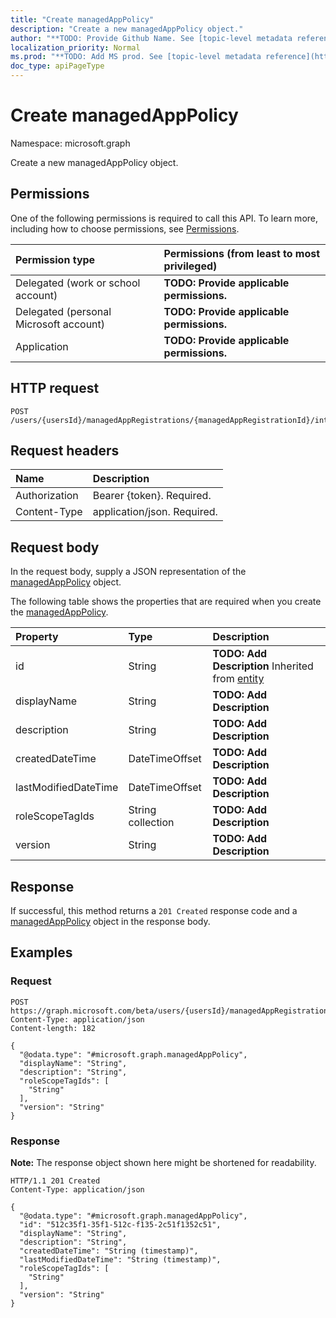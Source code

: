 ```yaml
---
title: "Create managedAppPolicy"
description: "Create a new managedAppPolicy object."
author: "**TODO: Provide Github Name. See [topic-level metadata reference](https://msgo.azurewebsites.net/add/document/guidelines/metadata.html#topic-level-metadata)**"
localization_priority: Normal
ms.prod: "**TODO: Add MS prod. See [topic-level metadata reference](https://msgo.azurewebsites.net/add/document/guidelines/metadata.html#topic-level-metadata)**"
doc_type: apiPageType
---
```


# Create managedAppPolicy
Namespace: microsoft.graph

Create a new managedAppPolicy object.

## Permissions
One of the following permissions is required to call this API. To learn more, including how to choose permissions, see [Permissions](/graph/permissions-reference).

|Permission type|Permissions (from least to most privileged)|
|:---|:---|
|Delegated (work or school account)|**TODO: Provide applicable permissions.**|
|Delegated (personal Microsoft account)|**TODO: Provide applicable permissions.**|
|Application|**TODO: Provide applicable permissions.**|

## HTTP request

<!-- {
  "blockType": "ignored"
}
-->
``` http
POST /users/{usersId}/managedAppRegistrations/{managedAppRegistrationId}/intendedPolicies
```

## Request headers
|Name|Description|
|:---|:---|
|Authorization|Bearer {token}. Required.|
|Content-Type|application/json. Required.|

## Request body
In the request body, supply a JSON representation of the [managedAppPolicy](../resources/intune-managedapppolicy.md) object.

The following table shows the properties that are required when you create the [managedAppPolicy](../resources/intune-managedapppolicy.md).

|Property|Type|Description|
|:---|:---|:---|
|id|String|**TODO: Add Description** Inherited from [entity](../resources/entity.md)|
|displayName|String|**TODO: Add Description**|
|description|String|**TODO: Add Description**|
|createdDateTime|DateTimeOffset|**TODO: Add Description**|
|lastModifiedDateTime|DateTimeOffset|**TODO: Add Description**|
|roleScopeTagIds|String collection|**TODO: Add Description**|
|version|String|**TODO: Add Description**|



## Response

If successful, this method returns a `201 Created` response code and a [managedAppPolicy](../resources/intune-managedapppolicy.md) object in the response body.

## Examples

### Request
<!-- {
  "blockType": "request",
  "name": "create_managedapppolicy_from_"
}
-->
``` http
POST https://graph.microsoft.com/beta/users/{usersId}/managedAppRegistrations/{managedAppRegistrationId}/intendedPolicies
Content-Type: application/json
Content-length: 182

{
  "@odata.type": "#microsoft.graph.managedAppPolicy",
  "displayName": "String",
  "description": "String",
  "roleScopeTagIds": [
    "String"
  ],
  "version": "String"
}
```


### Response
**Note:** The response object shown here might be shortened for readability.
<!-- {
  "blockType": "response",
  "truncated": true,
  "@odata.type": "microsoft.graph.managedAppPolicy"
}
-->
``` http
HTTP/1.1 201 Created
Content-Type: application/json

{
  "@odata.type": "#microsoft.graph.managedAppPolicy",
  "id": "512c35f1-35f1-512c-f135-2c51f1352c51",
  "displayName": "String",
  "description": "String",
  "createdDateTime": "String (timestamp)",
  "lastModifiedDateTime": "String (timestamp)",
  "roleScopeTagIds": [
    "String"
  ],
  "version": "String"
}
```

